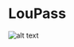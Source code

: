 LouPass
===================

![alt text](http://larrybuch.github.io/louisville-passport/img/horse.svg "Logo Title Text 1")